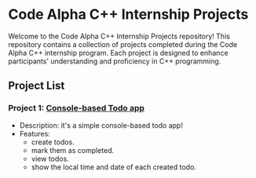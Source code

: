 # Code Alpha C++ Internship Projects
Welcome to the Code Alpha C++ Internship Projects repository! This repository contains a collection of projects completed during the Code Alpha C++ internship program. Each project is designed to enhance participants' understanding and proficiency in C++ programming.
## Project List
### Project 1: [Console-based Todo app](./)                                                                                                                                                                                                                                                       
- Description: it's a simple console-based todo app!                                                                              
- Features:
    - create todos.
    - mark them as completed.
    - view todos.
    - show the local time and date of each created todo.
  


                    
  
                                                            
  
  
